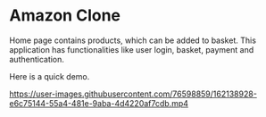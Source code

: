 # Amazon Clone 
Home page contains products, which can be added to basket. This application has functionalities like user login, basket, payment and authentication.

Here is a quick demo.



https://user-images.githubusercontent.com/76598859/162138928-e6c75144-55a4-481e-9aba-4d4220af7cdb.mp4

